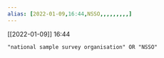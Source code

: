 ```yaml
---
alias: [2022-01-09,16:44,NSSO,,,,,,,,,]
---
```


[[2022-01-09]] 16:44

```query 2022-04-16 22:40
"national sample survey organisation" OR "NSSO"
```
